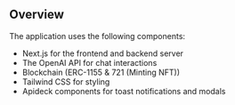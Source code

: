 ## Overview

The application uses the following components:

- Next.js for the frontend and backend server
- The OpenAI API for chat interactions
- Blockchain (ERC-1155 & 721 (Minting NFT))
- Tailwind CSS for styling
- Apideck components for toast notifications and modals

